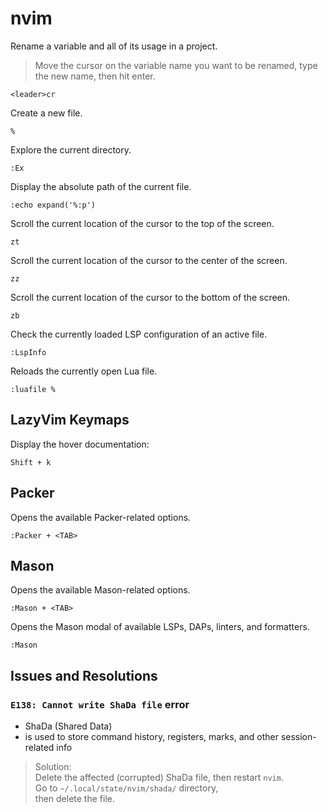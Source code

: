# nvim

Rename a variable and all of its usage in a project.

> Move the cursor on the variable name you want to be renamed, type the new name,
then hit enter.

```text
<leader>cr
```

Create a new file.

```text
%
```

Explore the current directory.

```text
:Ex
```

Display the absolute path of the current file.

```console
:echo expand('%:p')
```

Scroll the current location of the cursor to the top of the screen.

```text
zt
```

Scroll the current location of the cursor to the center of the screen.

```text
zz
```

Scroll the current location of the cursor to the bottom of the screen.

```text
zb
```

Check the currently loaded LSP configuration of an active file.

```text
:LspInfo
```

Reloads the currently open Lua file.

```text
:luafile %
```

## LazyVim Keymaps

Display the hover documentation:

```text
Shift + k
```

## Packer

Opens the available Packer-related options.

```text
:Packer + <TAB>
```

## Mason

Opens the available Mason-related options.

```text
:Mason + <TAB>
```

Opens the Mason modal of available LSPs, DAPs, linters, and formatters.

```text
:Mason
```

## Issues and Resolutions

### `E138: Cannot write ShaDa file` error

- ShaDa (Shared Data)
- is used to store command history, registers, marks, and other session-related
  info

> Solution:  
> Delete the affected (corrupted) ShaDa file, then restart `nvim`.  
> Go to `~/.local/state/nvim/shada/` directory,  
> then delete the file.
